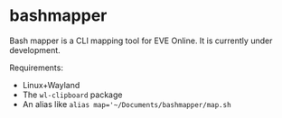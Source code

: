 # bashmapper

Bash mapper is a CLI mapping tool for EVE Online. It is currently under development.

Requirements:
- Linux+Wayland
- The `wl-clipboard` package
- An alias like `alias map='~/Documents/bashmapper/map.sh`
